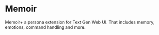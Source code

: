 # Memoir
 Memoir+ a persona extension for Text Gen Web UI. That includes memory, emotions, command handling and more.

